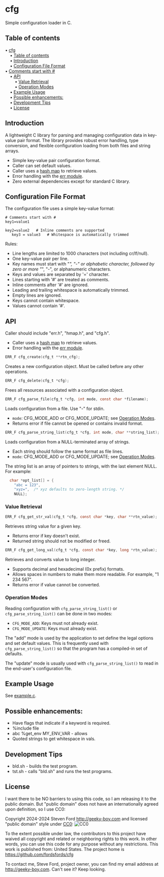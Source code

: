 # cfg
Simple configuration loader in C.


## Table of contents

<!-- mdtoc-start -->
&bull; [cfg](#cfg)  
&nbsp;&nbsp;&nbsp;&nbsp;&bull; [Table of contents](#table-of-contents)  
&nbsp;&nbsp;&nbsp;&nbsp;&bull; [Introduction](#introduction)  
&nbsp;&nbsp;&nbsp;&nbsp;&bull; [Configuration File Format](#configuration-file-format)  
&bull; [Comments start with #](#comments-start-with-)  
&nbsp;&nbsp;&nbsp;&nbsp;&bull; [API](#api)  
&nbsp;&nbsp;&nbsp;&nbsp;&nbsp;&nbsp;&nbsp;&nbsp;&bull; [Value Retrieval](#value-retrieval)  
&nbsp;&nbsp;&nbsp;&nbsp;&nbsp;&nbsp;&nbsp;&nbsp;&bull; [Operation Modes](#operation-modes)  
&nbsp;&nbsp;&nbsp;&nbsp;&bull; [Example Usage](#example-usage)  
&nbsp;&nbsp;&nbsp;&nbsp;&bull; [Possible enhancements:](#possible-enhancements)  
&nbsp;&nbsp;&nbsp;&nbsp;&bull; [Development Tips](#development-tips)  
&nbsp;&nbsp;&nbsp;&nbsp;&bull; [License](#license)  
<!-- TOC created by '../mdtoc/mdtoc.pl README.md' (see https://github.com/fordsfords/mdtoc) -->
<!-- mdtoc-end -->


## Introduction

A lightweight C library for parsing and managing configuration data in key-value pair format. The library provides robust error handling, type conversion, and flexible configuration loading from both files and string arrays.

- Simple key-value pair configuration format.
- Caller can set default values.
- Caller uses a [hash map](https://github.com/fordsfords/hmap) to retrieve values.
- Error handling with the [err module](https://github.com/fordsfords/err).
- Zero external dependencies except for standard C library.


## Configuration File Format

The configuration file uses a simple key-value format:
```
# Comments start with #
key1=value1

key2=value2   # Inline comments are supported
   key3 = value3   # Whitespace is automatically trimmed
```

Rules:
- Line lengths are limited to 1000 characters (not including cr/lf/null).
- One key-value pair per line.
- Key names must start with "_", "-" or alphabetic character,
followed by zero or more "_", "-", or alphanumeric characters.
- Keys and values are separated by '=' character.
- Lines starting with '#' are treated as comments.
- Inline comments after '#' are ignored.
- Leading and trailing whitespace is automatically trimmed.
- Empty lines are ignored.
- Keys cannot contain whitespace.
- Values cannot contain '#'.


## API

Caller should include "err.h", "hmap.h", and "cfg.h".
- Caller uses a [hash map](https://github.com/fordsfords/hmap) to retrieve values.
- Error handling with the [err module](https://github.com/fordsfords/err).

```c
ERR_F cfg_create(cfg_t **rtn_cfg);
```
Creates a new configuration object. Must be called before any other operations.

```c
ERR_F cfg_delete(cfg_t *cfg);
```
Frees all resources associated with a configuration object.

```c
ERR_F cfg_parse_file(cfg_t *cfg, int mode, const char *filename);
```
Loads configuration from a file. Use "-" for stdin.
- `mode`: CFG_MODE_ADD or CFG_MODE_UPDATE; see [Operation Modes](#operational-modes).
- Returns error if file cannot be opened or contains invalid format.

```c
ERR_F cfg_parse_string_list(cfg_t *cfg, int mode, char **string_list);
```
Loads configuration from a NULL-terminated array of strings.
- Each string should follow the same format as file lines.
- `mode`: CFG_MODE_ADD or CFG_MODE_UPDATE; see [Operation Modes](#operational-modes).

The string list is an array of pointers to strings, with the last element NULL.
For example:
```c
  char *opt_list[] = {
    "abc = 123",
    "xyz=",  /* xyz defaults to zero-length string. */
    NULL};
```

### Value Retrieval

```c
ERR_F cfg_get_str_val(cfg_t *cfg, const char *key, char **rtn_value);
```
Retrieves string value for a given key.
- Returns error if key doesn't exist.
- Returned string should not be modified or freed.

```c
ERR_F cfg_get_long_val(cfg_t *cfg, const char *key, long *rtn_value);
```
Retrieves and converts value to long integer.
- Supports decimal and hexadecimal (0x prefix) formats.
- Allows spaces in numbers to make them more readable. For example, "1 234 567".
- Returns error if value cannot be converted.

### Operation Modes

Reading configuration with `cfg_parse_string_list()` or `cfg_parse_string_list()`
can be done in two modes:
- `CFG_MODE_ADD`: Keys must not already exist.
- `CFG_MODE_UPDATE`: Keys must already exist.

The "add" mode is used by the application to set define the legal options
and set default values.
This is frequently used with `cfg_parse_string_list()` so that the program
has a compiled-in set of defaults.

The "update" mode is usually used with `cfg_parse_string_list()` to read in
the end-user's configuration file.


## Example Usage

See [example.c](example.c).


## Possible enhancements:

* Have flags that indicate if a keyword is required.
* %include file
* abc %get_env MY_ENV_VAR - allows
* Quoted strings to get whitespace in vals.


## Development Tips

* bld.sh - builds the test program.
* tst.sh - calls "bld.sh" and runs the test programs.


## License

I want there to be NO barriers to using this code, so I am releasing it to the public domain.  But "public domain" does not have an internationally agreed upon definition, so I use CC0:

Copyright 2024-2024 Steven Ford http://geeky-boy.com and licensed
"public domain" style under
[CC0](http://creativecommons.org/publicdomain/zero/1.0/):
![CC0](https://licensebuttons.net/p/zero/1.0/88x31.png "CC0")

To the extent possible under law, the contributors to this project have
waived all copyright and related or neighboring rights to this work.
In other words, you can use this code for any purpose without any
restrictions.  This work is published from: United States.  The project home
is https://github.com/fordsfords/cfg

To contact me, Steve Ford, project owner, you can find my email address
at http://geeky-boy.com.  Can't see it?  Keep looking.
